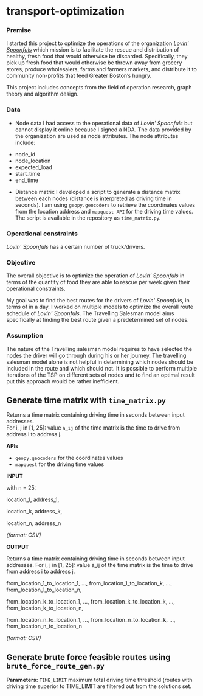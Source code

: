 # transport-optimization

### Premise
I started this project to optimize the operations of the organization [*Lovin' Spoonfuls*](http://lovinspoonfulsinc.org/) which mission is to facilitate the rescue and distribution of healthy, fresh food that would otherwise be discarded.
Specifically, they pick up fresh food that would otherwise be thrown away from grocery stores, produce wholesalers, farms and farmers markets, and distribute it to community non-profits that feed Greater Boston’s hungry.

This project includes concepts from the field of operation research, graph theory and algorithm design.

### Data

* Node data
I had access to the operational data of *Lovin' Spoonfuls* but cannot display it online because I signed a NDA. The data provided by the organization are used as node attributes. The node attributes include:
- node_id
- node_location
- expected_load
- start_time
- end_time

* Distance matrix
I developed a script to generate a distance matrix between each nodes (distance is interpreted as driving time in seconds). I am using `geopy.geocoders` to retrieve the coordinates values from the location address and `mapquest API` for the driving time values. The script is available in the repository as `time_matrix.py`.

### Operational constraints

*Lovin' Spoonfuls* 
has a certain number of truck/drivers.


### Objective

The overall objective is to optimize the operation of *Lovin' Spoonfuls* in terms of the quantity of food they are able to rescue per week given their operational constraints.

My goal was to find the best routes for the drivers of *Lovin' Spoonfuls*, in terms of  in a day.
I worked on multiple models to optimize the overall route schedule of *Lovin' Spoonfuls*.
The Travelling Salesman model aims specifically at finding the best route given a predetermined set of nodes.

### Assumption
The nature of the Travelling salesman model requires to have selected the nodes the driver will go through during his or her journey. The travelling salesman model alone is not helpful in determining which nodes should be included in the route and which should not.
It is possible to perform multiple iterations of the TSP on different sets of nodes and to find an optimal result put this approach would be rather inefficient.




















## Generate time matrix with `time_matrix.py`

Returns a time matrix containing driving time in seconds between input addresses.  
For i, j in [1, 25]: value `a_ij` of the time matrix is the time to drive from address i to address j.

**APIs**

* `geopy.geocoders` for the coordinates values
* `mapquest` for the driving time values

**INPUT**

with n = 25:

  location_1, address_1,

  location_k, address_k,

  location_n, address_n

*(format: CSV)*

**OUTPUT**

Returns a time matrix containing driving time in seconds between input addresses.
For i, j in [1, 25]: value a_ij of the time matrix is the time to drive from address i to address j.

  from_location_1_to_location_1,  ..., from_location_1_to_location_k, ..., from_location_1_to_location_n,

  from_location_k_to_location_1,  ..., from_location_k_to_location_k, ..., from_location_k_to_location_n,

  from_location_n_to_location_1,  ..., from_location_n_to_location_k, ..., from_location_n_to_location_n

*(format: CSV)*


## Generate brute force feasible routes using `brute_force_route_gen.py` 

**Parameters:**
`TIME_LIMIT` maximum total driving time threshold (routes with driving time superior to TIME_LIMIT are filtered out from the solutions set.
